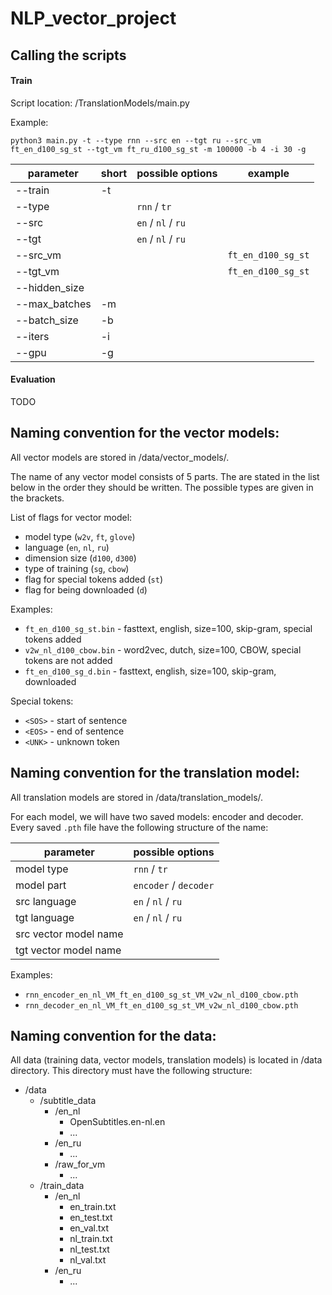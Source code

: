 # NLP_vector_project


## Calling the scripts

#### Train

Script location: /TranslationModels/main.py

Example:

`python3 main.py -t --type rnn --src en --tgt ru --src_vm ft_en_d100_sg_st --tgt_vm ft_ru_d100_sg_st -m 100000 -b 4 -i 30 -g`

| parameter         | short | possible options   | example            |
| ----------------- | ----- | ------------------ | ------------------ |
| --train           | -t    |                    |                    |
| --type            |       | `rnn` / `tr`       |                    |
| --src             |       | `en` / `nl` / `ru` |                    |
| --tgt             |       | `en` / `nl` / `ru` |                    |
| --src_vm          |       |                    | `ft_en_d100_sg_st` |
| --tgt_vm          |       |                    | `ft_en_d100_sg_st` |
| --hidden_size     |       |                    |                    |
| --max_batches     | -m    |                    |                    |
| --batch_size      | -b    |                    |                    |
| --iters           | -i    |                    |                    |
| --gpu             | -g    |                    |                    |

#### Evaluation

TODO

## Naming convention for the vector models:

All vector models are stored in /data/vector_models/.

The name of any vector model consists of 5 parts.
The are stated in the list below in the order they should be written.
The possible types are given in the brackets.

List of flags for vector model:

- model type (`w2v`, `ft`, `glove`)
- language (`en`, `nl`, `ru`)
- dimension size (`d100`, `d300`)
- type of training (`sg`, `cbow`)
- flag for special tokens added (`st`)
- flag for being downloaded (`d`)

Examples:
- `ft_en_d100_sg_st.bin` - fasttext, english, size=100, skip-gram, special tokens added
- `v2w_nl_d100_cbow.bin` - word2vec, dutch, size=100, CBOW, special tokens are not added
- `ft_en_d100_sg_d.bin` - fasttext, english, size=100, skip-gram, downloaded

Special tokens:
- `<SOS>` - start of sentence
- `<EOS>` - end of sentence
- `<UNK>` - unknown token

## Naming convention for the translation model:

All translation models are stored in /data/translation_models/.

For each model, we will have two saved models: encoder and decoder.
Every saved `.pth` file have the following structure of the name:

| parameter             | possible options       |
| --------------------- | ---------------------- |
| model type            | `rnn` / `tr`           |
| model part            | `encoder` / `decoder`  |
| src language          | `en` / `nl` / `ru`     |
| tgt language          | `en` / `nl` / `ru`     |
| src vector model name |                        |
| tgt vector model name |                        |

Examples:
- `rnn_encoder_en_nl_VM_ft_en_d100_sg_st_VM_v2w_nl_d100_cbow.pth`
- `rnn_decoder_en_nl_VM_ft_en_d100_sg_st_VM_v2w_nl_d100_cbow.pth`

## Naming convention for the data:

All data (training data, vector models, translation models) is located in /data directory.
This directory must have the following structure:

- /data
    - /subtitle_data
        - /en_nl
            - OpenSubtitles.en-nl.en
            - ...
        - /en_ru
            - ...
        - /raw_for_vm
            - ...
    - /train_data
        - /en_nl
            - en_train.txt
            - en_test.txt
            - en_val.txt
            - nl_train.txt
            - nl_test.txt
            - nl_val.txt
        - /en_ru
            - ...





